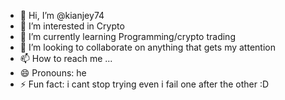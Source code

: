 - 👋 Hi, I’m @kianjey74
- 👀 I’m interested in Crypto
- 🌱 I’m currently learning Programming/crypto trading
- 💞️ I’m looking to collaborate on anything that gets my attention
- 📫 How to reach me ...
- 😄 Pronouns: he
- ⚡ Fun fact: i cant stop trying even i fail one after the other :D

<!---
kianjey74/kianjey74 is a ✨ special ✨ repository because its `README.md` (this file) appears on your GitHub profile.
You can click the Preview link to take a look at your changes.
--->
